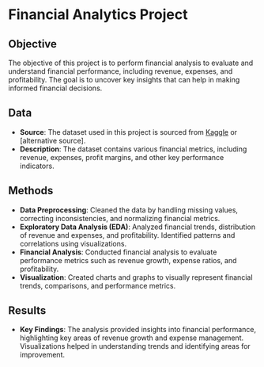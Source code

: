 # Financial Analytics Project

## Objective
The objective of this project is to perform financial analysis to evaluate and understand financial performance, including revenue, expenses, and profitability. The goal is to uncover key insights that can help in making informed financial decisions.

## Data
- **Source**: The dataset used in this project is sourced from [Kaggle](https://www.kaggle.com) or [alternative source].
- **Description**: The dataset contains various financial metrics, including revenue, expenses, profit margins, and other key performance indicators.

## Methods
- **Data Preprocessing**: Cleaned the data by handling missing values, correcting inconsistencies, and normalizing financial metrics.
- **Exploratory Data Analysis (EDA)**: Analyzed financial trends, distribution of revenue and expenses, and profitability. Identified patterns and correlations using visualizations.
- **Financial Analysis**: Conducted financial analysis to evaluate performance metrics such as revenue growth, expense ratios, and profitability.
- **Visualization**: Created charts and graphs to visually represent financial trends, comparisons, and performance metrics.

## Results
- **Key Findings**: The analysis provided insights into financial performance, highlighting key areas of revenue growth and expense management. Visualizations helped in understanding trends and identifying areas for improvement.




